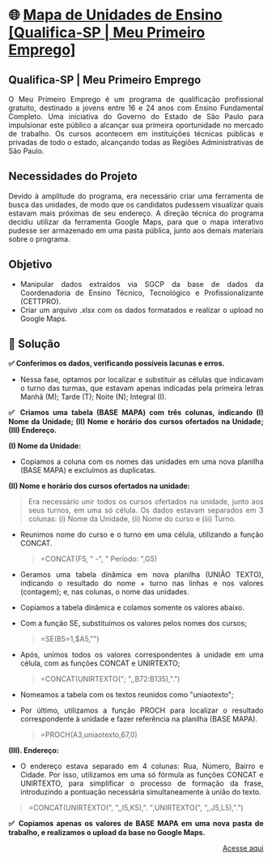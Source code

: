 # :globe_with_meridians: [Mapa de Unidades de Ensino [Qualifica-SP | Meu Primeiro Emprego]](https://www.google.com/maps/d/viewer?mid=12RUAzUv6WmHTARlDRou9O-hRUbQZXlw&ll=-22.48585463669992%2C-48.19047089999999&z=7)
<div align="justify">
  
## Qualifica-SP | Meu Primeiro Emprego
O Meu Primeiro Emprego é um programa de qualificação profissional gratuito, destinado a jovens entre 16 e 24 anos com Ensino Fundamental Completo. Uma iniciativa do Governo do Estado de São Paulo para impulsionar este público a alcançar sua primeira oportunidade no mercado de trabalho. Os cursos acontecem em instituições técnicas públicas e privadas de todo o estado, alcançando todas as Regiões Administrativas de São Paulo.

## Necessidades do Projeto
Devido à amplitude do programa, era necessário criar uma ferramenta de busca das unidades, de modo que os candidatos pudessem visualizar quais estavam mais próximas de seu endereço. A direção técnica do programa decidiu utilizar da ferramenta Google Maps, para que o mapa interativo pudesse ser armazenado em uma pasta pública, junto aos demais materiais sobre o programa.

## Objetivo
* Manipular dados extraídos via SGCP da base de dados da Coordenadoria de Ensino Técnico, Tecnológico e Profissionalizante (CETTPRO).
* Criar um arquivo .xlsx com os dados formatados e realizar o upload no Google Maps.

## 📝 Solução
**:white_check_mark: Conferimos os dados, verificando possíveis lacunas e erros.**
* Nessa fase, optamos por localizar e substituir as células que indicavam o turno das turmas, que estavam apenas indicadas pela primeira letras Manhã (M); Tarde (T); Noite (N); Integral (I).

**:white_check_mark: Criamos uma tabela (BASE MAPA) com três colunas, indicando (I) Nome da Unidade; (II) Nome e horário dos cursos ofertados na Unidade; (III) Endereço.**

**(I) Nome da Unidade:**
* Copiamos a coluna com os nomes das unidades em uma nova planilha (BASE MAPA) e excluímos as duplicatas.

**(II) Nome e horário dos cursos ofertados na unidade:**
> Era necessário unir todos os cursos ofertados na unidade, junto aos seus turnos, em uma só célula. Os dados estavam separados em 3 colunas: (i) Nome da Unidade, (ii) Nome do curso e (iii) Turno.
* Reunimos nome do curso e o turno em uma célula, utilizando a função CONCAT.
  > =CONCAT(F5, " -", " Período: ",G5)
* Geramos uma tabela dinâmica em nova planilha (UNIÃO TEXTO), indicando o resultado do nome + turno nas linhas e nos valores (contagem); e, nas colunas, o nome das unidades.

* Copiamos a tabela dinâmica e colamos somente os valores abaixo.

* Com a função SE, substituímos os valores pelos nomes dos cursos;
  > =SE(B5=1,$A5,"")
* Após, unimos todos os valores correspondentes à unidade em uma célula, com as funções CONCAT e UNIRTEXTO;
  > =CONCAT(UNIRTEXTO("; ",,B72:B135),".")
* Nomeamos a tabela com os textos reunidos como "uniaotexto";

* Por último, utilizamos a função PROCH para localizar o resultado correspondente à unidade e fazer referência na planilha (BASE MAPA). 
  > =PROCH(A3,uniaotexto,67,0)
  
**(III). Endereço:**
* O endereço estava separado em 4 colunas: Rua, Número, Bairro e Cidade. Por isso, utilizamos em uma só fórmula as funções CONCAT e UNIRTEXTO, para simplificar o processo de formação da frase, introduzindo a pontuação necessária simultaneamente à união do texto. 
 > =CONCAT(UNIRTEXTO(", ",,I5,K5),". ",UNIRTEXTO(", ",,J5,L5),".")

**:white_check_mark: Copiamos apenas os valores de BASE MAPA em uma nova pasta de trabalho, e realizamos o upload da base no Google Maps.**
<div>
  
<div align="right">

  [Acesse aqui](https://www.google.com/maps/d/viewer?mid=12RUAzUv6WmHTARlDRou9O-hRUbQZXlw&ll=-22.48585463669992%2C-48.19047089999999&z=7)
<div>
